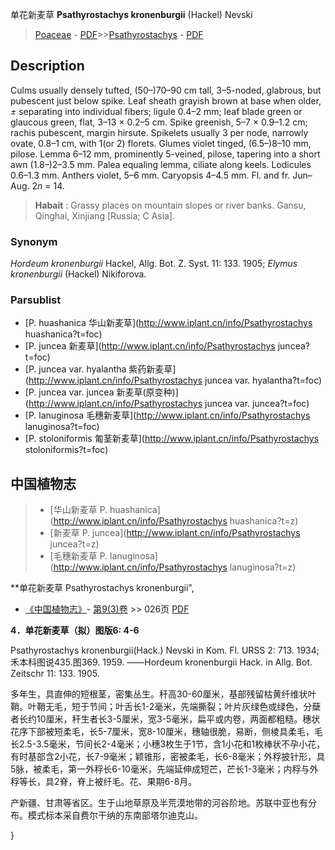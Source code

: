 单花新麦草 **Psathyrostachys kronenburgii** (Hackel) Nevski

> [Poaceae](http://www.iplant.cn/info/Poaceae?t=foc) - [PDF](http://www.iplant.cn/foc/pdf/Poaceae.pdf)>>[Psathyrostachys](http://www.iplant.cn/info/Psathyrostachys?t=foc) - [PDF](http://www.iplant.cn/foc/pdf/Psathyrostachys.pdf)

## Description

Culms usually densely tufted, (50–)70–90 cm tall, 3–5-noded, glabrous, but pubescent just below spike. Leaf sheath grayish brown at base when older, *±* separating into individual fibers; ligule 0.4–2 mm; leaf blade green or glaucous green, flat, 3–13 × 0.2–5 cm. Spike greenish, 5–7 × 0.9–1.2 cm; rachis pubescent, margin hirsute. Spikelets usually 3 per node, narrowly ovate, 0.8–1 cm, with 1(or 2) florets. Glumes violet tinged, (6.5–)8–10 mm, pilose. Lemma 6–12 mm, prominently 5-veined, pilose, tapering into a short awn (1.8–)2–3.5 mm. Palea equaling lemma, ciliate along keels. Lodicules 0.6–1.3 mm. Anthers violet, 5–6 mm. Caryopsis 4–4.5 mm. Fl. and fr. Jun–Aug. 2*n* = 14.

> **Habait** : 
> Grassy places on mountain slopes or river banks. Gansu, Qinghai, Xinjiang [Russia; C Asia].

### Synonym
*Hordeum kronenburgii* Hackel, Allg. Bot. Z. Syst. 11: 133. 1905; *Elymus kronenburgii* (Hackel) Nikiforova.

### Parsublist

* [P.  huashanica  华山新麦草](http://www.iplant.cn/info/Psathyrostachys huashanica?t=foc)
* [P.  juncea  新麦草](http://www.iplant.cn/info/Psathyrostachys juncea?t=foc)
* [P.  juncea var. hyalantha  紫药新麦草](http://www.iplant.cn/info/Psathyrostachys juncea var. hyalantha?t=foc)
* [P.  juncea var. juncea  新麦草(原变种)](http://www.iplant.cn/info/Psathyrostachys juncea var. juncea?t=foc)
* [P.  lanuginosa  毛穗新麦草](http://www.iplant.cn/info/Psathyrostachys lanuginosa?t=foc)
* [P.  stoloniformis  匍茎新麦草](http://www.iplant.cn/info/Psathyrostachys stoloniformis?t=foc)

## 中国植物志

> * [华山新麦草  P.  huashanica](http://www.iplant.cn/info/Psathyrostachys huashanica?t=z)
> * [新麦草  P.  juncea](http://www.iplant.cn/info/Psathyrostachys juncea?t=z)
> * [毛穗新麦草  P.  lanuginosa](http://www.iplant.cn/info/Psathyrostachys lanuginosa?t=z)

**单花新麦草 Psathyrostachys kronenburgii",

* [《中国植物志》](http://www.iplant.cn/frps)- [第9(3)卷](http://www.iplant.cn/frps/vol/9(3)) >> 026页 [PDF](http://www.iplant.cn/frps/pdf/9(3)/026.pdf)

**4．单花新麦草（拟）图版6: 4-6**

Psathyrostachys kronenburgii(Hack.) Nevski in Kom. Fl. URSS 2: 713. 1934; 禾本科图说435.图369. 1959. ——Hordeum kronenburgii Hack. in Allg. Bot. Zeitschr 11: 133. 1905.

多年生，具直伸的短根茎，密集丛生。秆高30-60厘米，基部残留枯黄纤维状叶鞘。叶鞘无毛，短于节间；叶舌长1-2毫米，先端撕裂；叶片灰绿色或绿色，分蘖者长约10厘米，秆生者长3-5厘米，宽3-5毫米，扁平或内卷，两面都粗糙。穗状花序下部被短柔毛，长5-7厘米，宽8-10厘米，穗轴很脆，易断，侧棱具柔毛，毛长2.5-3.5毫米，节间长2-4毫米；小穗3枚生于1节，含1小花和1枚棒状不孕小花，有时基部含2小花，长7-9毫米；颖锥形，密被柔毛，长6-8毫米；外稃披针形，具5脉，被柔毛，第一外稃长6-10毫米，先端延伸成短芒，芒长1-3毫米；内稃与外稃等长，具2脊，脊上被纤毛。花、果期6-8月。

产新疆、甘肃等省区。生于山地草原及半荒漠地带的河谷阶地。苏联中亚也有分布。模式标本采自费尔干纳的东南部塔尔迪克山。

}